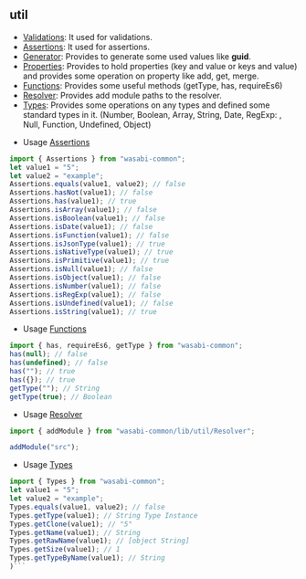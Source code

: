 ## util

 - [Validations](https://wasabi-io.github.io/wasabi-common/modules/_util_validations_): 
 It used for validations.
 - [Assertions](https://wasabi-io.github.io/wasabi-common/modules/_util_assertions_.html): 
 It used for assertions.
 - [Generator](https://wasabi-io.github.io/wasabi-common/modules/_util_generator_.html): 
 Provides to generate some used values like **guid**.
 - [Properties](https://wasabi-io.github.io/wasabi-common/modules/_util_properties_.html): 
 Provides to hold properties (key and value or keys and value) and provides some operation on property like add, get, merge.
 - [Functions](https://wasabi-io.github.io/wasabi-common/modules/_util_functions_.html): 
 Provides some useful methods (getType, has, requireEs6)
 - [Resolver](https://wasabi-io.github.io/wasabi-common/modules/_util_resolver_.html): 
 Provides add module paths to the resolver.
 - [Types](https://wasabi-io.github.io/wasabi-common/modules/_util_types_.html): 
 Provides some operations on any types and defined some standard types in it. (Number, Boolean, Array, String, Date, RegExp: , Null, Function, Undefined, Object)

* Usage [Assertions](https://wasabi-io.github.io/wasabi-common/modules/_util_assertions_.html)

```typescript
import { Assertions } from "wasabi-common";
let value1 = "5";
let value2 = "example";
Assertions.equals(value1, value2); // false
Assertions.hasNot(value1); // false
Assertions.has(value1); // true
Assertions.isArray(value1); // false
Assertions.isBoolean(value1); // false
Assertions.isDate(value1); // false
Assertions.isFunction(value1); // false
Assertions.isJsonType(value1); // true
Assertions.isNativeType(value1); // true
Assertions.isPrimitive(value1); // true
Assertions.isNull(value1); // false
Assertions.isObject(value1); // false
Assertions.isNumber(value1); // false
Assertions.isRegExp(value1); // false
Assertions.isUndefined(value1); // false
Assertions.isString(value1); // true
```

* Usage [Functions](https://wasabi-io.github.io/wasabi-common/modules/_util_functions_.html)

```typescript
import { has, requireEs6, getType } from "wasabi-common";
has(null); // false
has(undefined); // false
has(""); // true
has({}); // true
getType(""); // String
getType(true); // Boolean
```

* Usage [Resolver](https://wasabi-io.github.io/wasabi-common/modules/_util_resolver_.html)

```typescript
import { addModule } from "wasabi-common/lib/util/Resolver";

addModule("src");
```

* Usage <a name="Types"></a>[Types](https://wasabi-io.github.io/wasabi-common/modules/_util_types_.html)

```typescript
import { Types } from "wasabi-common";
let value1 = "5";
let value2 = "example";
Types.equals(value1, value2); // false
Types.getType(value1); // String Type Instance
Types.getClone(value1); // "5"
Types.getName(value1); // String
Types.getRawName(value1); // [object String]
Types.getSize(value1); // 1    
Types.getTypeByName(value1); // String
)```

